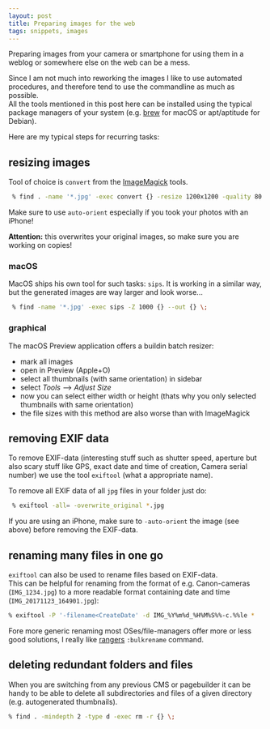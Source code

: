 ```yaml
---
layout: post
title: Preparing images for the web
tags: snippets, images
---
```


Preparing images from your camera or smartphone for using them in a weblog
or somewhere else on the web can be a mess.

Since I am not much into reworking the images I like to use automated procedures,
and therefore tend to use the commandline as much as possible.  
All the tools mentioned in this post here can be installed using the typical
package managers of your system (e.g. [brew](https://brew.sh/) for macOS or
apt/aptitude for Debian).

Here are my typical steps for recurring tasks:

## resizing images

Tool of choice is `convert` from the [ImageMagick](http://www.imagemagick.org/script/index.php) tools.

``` sh
 % find . -name '*.jpg' -exec convert {} -resize 1200x1200 -quality 80 -auto-orient {} \;
```

Make sure to use `auto-orient` especially if you took your photos with an iPhone!

__Attention:__ this overwrites your original images, so make sure you are working on copies!

### macOS

MacOS ships his own tool for such tasks: `sips`. It is working in a similar way, but the
generated images are way larger and look worse...

``` sh
 % find -name '*.jpg' -exec sips -Z 1000 {} --out {} \;
```

### graphical

The macOS Preview application offers a buildin batch resizer:
 * mark all images
 * open in Preview (Apple+O)
 * select all thumbnails (with same orientation) in sidebar
 * select _Tools_ --> _Adjust Size_
 * now you can select either width or height (thats why you only selected thumbnails with same orientation)
 * the file sizes with this method are also worse than with ImageMagick

## removing EXIF data

To remove EXIF-data (interesting stuff such as shutter speed, aperture but also
    scary stuff like GPS, exact date and time of creation, Camera serial number)
    we use the tool `exiftool` (what a appropriate name).

To remove all EXIF data of all `jpg` files in your folder just do:

``` sh
 % exiftool -all= -overwrite_original *.jpg
```

If you are using an iPhone, make sure to `-auto-orient` the image (see above) before
removing the EXIF-data.


## renaming many files in one go

`exiftool` can also be used to rename files based on EXIF-data.  
This can be helpful for renaming from the format of e.g. Canon-cameras (`IMG_1234.jpg`)
to a more readable format containing date and time (`IMG_20171123_164901.jpg`):

``` sh
% exiftool -P '-filename<CreateDate' -d IMG_%Y%m%d_%H%M%S%%-c.%%le *
```

Fore more generic renaming most OSes/file-managers offer more or less good
solutions, I really like [rangers](http://nongnu.org/ranger/) `:bulkrename` command.


## deleting redundant folders and files

When you are switching from any previous CMS or pagebuilder it can be handy to
be able to delete all subdirectories and files of a given directory (e.g.
    autogenerated thumbnails).

``` sh
% find . -mindepth 2 -type d -exec rm -r {} \;
```

